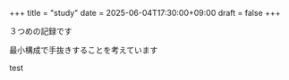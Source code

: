 +++
title = "study"
date = 2025-06-04T17:30:00+09:00
draft = false
+++

３つめの記録です


最小構成で手抜きすることを考えています





test